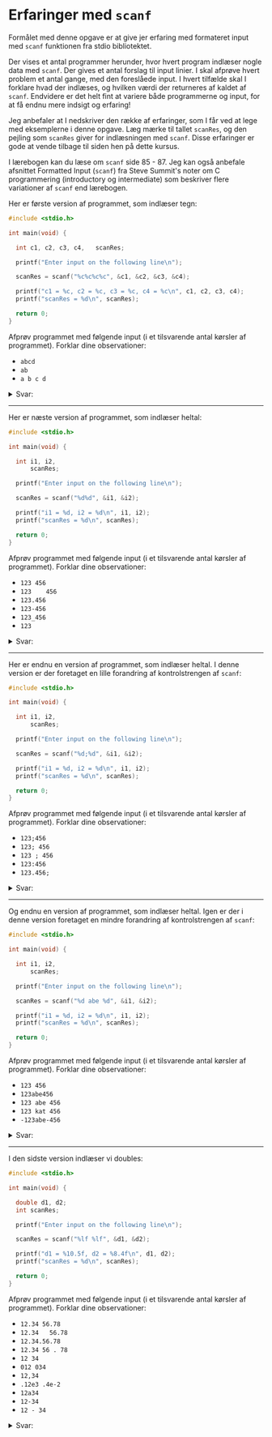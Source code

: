 # Erfaringer med `scanf`

Formålet med denne opgave er at give jer erfaring med formateret input med `scanf` funktionen fra stdio bibliotektet.

Der vises et antal programmer herunder, hvor hvert program indlæser nogle data med `scanf`. Der gives et antal forslag til input linier. I skal afprøve hvert problem et antal gange, med den foreslåede input. I hvert tilfælde skal I forklare hvad der indlæses, og hvilken værdi der returneres af kaldet af `scanf`. Endvidere er det helt fint at variere både programmerne og input, for at få endnu mere indsigt og erfaring!

Jeg anbefaler at I nedskriver den række af erfaringer, som I får ved at lege med eksemplerne i denne opgave. Læg mærke til tallet `scanRes`, og den pejling som `scanRes` giver for indlæsningen med `scanf`. Disse erfaringer er gode at vende tilbage til siden hen på dette kursus.

I lærebogen kan du læse om `scanf` side 85 - 87. Jeg kan også anbefale afsnittet Formatted Input (`scanf`) fra Steve Summit's noter om C programmering (introductory og intermediate) som beskriver flere variationer af `scanf` end lærebogen.

Her er første version af programmet, som indlæser tegn:

```c
#include <stdio.h>

int main(void) {

  int c1, c2, c3, c4,   scanRes;

  printf("Enter input on the following line\n");

  scanRes = scanf("%c%c%c%c", &c1, &c2, &c3, &c4);

  printf("c1 = %c, c2 = %c, c3 = %c, c4 = %c\n", c1, c2, c3, c4);
  printf("scanRes = %d\n", scanRes);

  return 0;
}
```

Afprøv programmet med følgende input (i et tilsvarende antal kørsler af programmet). Forklar dine observationer:

- `abcd`
- `ab`
- `a b c d`

<details>
  <summary>Svar:</summary>
  Den tager de første fire tegn og sætter dem till variablerne `c1`, `c2`, `c3` og `c4`.
  Mangler der bokstaver venter den på input for resterende, kan sagtens være whitespace.
  
  `scanRes` tager mængden af de opsamlede variabler, vilket altid vil være 4.
</details>

---

Her er næste version af programmet, som indlæser heltal:

```c
#include <stdio.h>

int main(void) {

  int i1, i2,
      scanRes;

  printf("Enter input on the following line\n");

  scanRes = scanf("%d%d", &i1, &i2);

  printf("i1 = %d, i2 = %d\n", i1, i2);
  printf("scanRes = %d\n", scanRes);

  return 0;
}
```

Afprøv programmet med følgende input (i et tilsvarende antal kørsler af programmet). Forklar dine observationer:

- `123 456`
- `123    456`
- `123.456`
- `123-456`
- `123_456`
- `123`

<details>
  <summary>Svar:</summary>
  Mængden af whitespace mellem tallene er ubetydeligt, men når det ikke er heltal så ignoreres det efter komma, detsamme med underscore.
  De to næste variabler bliver noget der allerede findes i hukommelsen, dvs. mærkelige tal.
  Bindestreg bliver tolket som minues, og bliver til et prefix for den næste variabel.
  Til sidst når der mangler den siste variabel mangler, så godtages verken white space eller nye rækker.
  Der bliver dermed nød til at skrives noget, indtil den godtager det.
  
  `scanRes` er to når den anden variabel er godtaglige, ellers er den 1.
</details>

---

Her er endnu en version af programmet, som indlæser heltal. I denne version er der foretaget en lille forandring af kontrolstrengen af `scanf`:

```c
#include <stdio.h>

int main(void) {

  int i1, i2,
      scanRes;

  printf("Enter input on the following line\n");

  scanRes = scanf("%d;%d", &i1, &i2);

  printf("i1 = %d, i2 = %d\n", i1, i2);
  printf("scanRes = %d\n", scanRes);

  return 0;
}
```

Afprøv programmet med følgende input (i et tilsvarende antal kørsler af programmet). Forklar dine observationer:

- `123;456`
- `123; 456`
- `123 ; 456`
- `123:456`
- `123.456;`

<details>
  <summary>Svar:</summary>
  Når semikolon er lige efter den første variabel, så er begge godtagelige.
  Når den står for sig selv bliver den anden variabel mærkelig.
  Kolon virker heller ikke som separator, og komma er allerede prøvet før.
  
  `scanRes` giver 2 i de første to tilfælde, 1 i resterende.
</details>

---

Og endnu en version af programmet, som indlæser heltal. Igen er der i denne version foretaget en mindre forandring af kontrolstrengen af `scanf`:

```c
#include <stdio.h>

int main(void) {

  int i1, i2,
      scanRes;

  printf("Enter input on the following line\n");

  scanRes = scanf("%d abe %d", &i1, &i2);

  printf("i1 = %d, i2 = %d\n", i1, i2);
  printf("scanRes = %d\n", scanRes);

  return 0;
}
```

Afprøv programmet med følgende input (i et tilsvarende antal kørsler af programmet). Forklar dine observationer:

- `123 456`
- `123abe456`
- `123 abe 456`
- `123 kat 456`
- `-123abe-456`

<details>
  <summary>Svar:</summary>
  Når abe er imellem de to variable, så bliver begge godtaget.
  Andre input giver kun til den første variabel og den anden bliver mærkelig.
  
  `scanRes` er 2 når abe er med, ellers 1.
</details>

---

I den sidste version indlæser vi doubles:

```c
#include <stdio.h>

int main(void) {

  double d1, d2;
  int scanRes;

  printf("Enter input on the following line\n");

  scanRes = scanf("%lf %lf", &d1, &d2);

  printf("d1 = %10.5f, d2 = %8.4f\n", d1, d2);
  printf("scanRes = %d\n", scanRes);

  return 0;
}
```

Afprøv programmet med følgende input (i et tilsvarende antal kørsler af programmet). Forklar dine observationer:

- `12.34 56.78`
- `12.34   56.78`
- `12.34.56.78`
- `12.34 56 . 78`
- `12 34`
- `012 034`
- `12,34`
- `.12e3 .4e-2`
- `12a34`
- `12-34`
- `12 - 34`

<details>
  <summary>Svar:</summary>
  Flere komma adskiller variable, e med siffret x ganger talet med 10 i x'ende, bokstaver gør ellers resterende sammenhængende input ubrugelig.
  Minus adskiller og gør næste negativ, hvor i minus for sig selv giver et 0, fordi negativ 0 er 0.
  
  `scanRes` giver 2 når variablerne er adskilt korrekt, ellers er den 1 og den anden variabel er 0.
</details>
